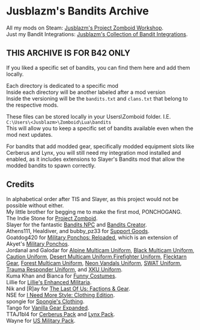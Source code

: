 # Jusblazm's Bandits Archive
All my mods on Steam: [Jusblazm's Project Zomboid Workshop](https://steamcommunity.com/id/jusblazm/myworkshopfiles/?appid=108600).\
Just my Bandit Integrations: [Jusblazm's Collection of Bandit Integrations](https://steamcommunity.com/workshop/filedetails/?id=3479480823).

## THIS ARCHIVE IS FOR B42 ONLY
If you liked a specific set of bandits, you can find them here and add them locally.

Each directory is dedicated to a specific mod\
Inside each directory will be another labeled after a mod version\
Inside the versioning will be the `bandits.txt` and `clans.txt` that belong to the respective mods.

These files can be stored locally in your Users\Zomboid folder. I.E. `C:\Users\<Jusblazm>\Zomboid\Lua\bandits`\
This will allow you to keep a specific set of bandits available even when the mod next updates.

For bandits that add modded gear, specifically modded equipment slots like Cerberus and Lynx, you will still need my integration mod installed and enabled, as it includes extensions to Slayer's Bandits mod that allow the modded bandits to spawn correctly.

## Credits
In alphabetical order after TIS and Slayer, as this project would not be possible without either.\
My little brother for begging me to make the first mod, PONCHOGANG.\
The Indie Stone for [Project Zomboid](https://store.steampowered.com/app/108600/Project_Zomboid/).\
Slayer for the fantastic [Bandits NPC](https://steamcommunity.com/sharedfiles/filedetails/?id=3268487204) and [Bandits Creator](https://steamcommunity.com/sharedfiles/filedetails/?id=3469292499).\
Athens111, Healdiver, and bubby_pz33 for [Support Goods](https://steamcommunity.com/sharedfiles/filedetails/?id=3434464110).\
Goatdog420 for [Military Ponchos: Reloaded](https://steamcommunity.com/sharedfiles/filedetails/?id=3439247001), which is an extension of Akyet's [Military Ponchos](https://steamcommunity.com/sharedfiles/filedetails/?id=2629286881).\
Jordanal and Galodar for [Alpine Multicam Uniform](https://steamcommunity.com/sharedfiles/filedetails/?id=3303746488), [Black Multicam Uniform](https://steamcommunity.com/sharedfiles/filedetails/?id=3315302991), [Caution Uniform](https://steamcommunity.com/sharedfiles/filedetails/?id=3369825662), [Desert Multicam Uniform](https://steamcommunity.com/sharedfiles/filedetails/?id=3299457564),[Firefighter Uniform](https://steamcommunity.com/sharedfiles/filedetails/?id=3521263771), [Flecktarn Gear](https://steamcommunity.com/sharedfiles/filedetails/?id=3206579556), [Forest Multicam Uniform](https://steamcommunity.com/sharedfiles/filedetails/?id=3309971624), [Neon Vandals Uniform](https://steamcommunity.com/sharedfiles/filedetails/?id=3497172953), [SWAT Uniform](https://steamcommunity.com/sharedfiles/filedetails/?id=3457969588), [Trauma Responder Uniform](https://steamcommunity.com/sharedfiles/filedetails/?id=3443982326), and [XKU Uniform](https://steamcommunity.com/sharedfiles/filedetails/?id=3276134387).\
Kuma Khan and Bianca for [Funny Costumes](https://steamcommunity.com/sharedfiles/filedetails/?id=3285337538).\
Lillie for [Lillie's Enhanced Militaria](https://steamcommunity.com/sharedfiles/filedetails/?id=3396622780).\
Nik and [R]ay for [The Last Of Us: Factions & Gear](https://steamcommunity.com/sharedfiles/filedetails/?id=3348036710).\
NSE for [I Need More Style: Clothing Edition](https://steamcommunity.com/sharedfiles/filedetails/?id=2861393067).\
spongie for [Spongie's Clothing](https://steamcommunity.com/sharedfiles/filedetails/?id=2684285534).\
Tango for [Vanilla Gear Expanded](https://steamcommunity.com/sharedfiles/filedetails/?id=3401134276).\
TTAJ1bl4 for [Cerberus Pack](https://steamcommunity.com/sharedfiles/filedetails/?id=3470478700) and [Lynx Pack](https://steamcommunity.com/sharedfiles/filedetails/?id=3470485566).\
Wayne for [US Military Pack](https://steamcommunity.com/sharedfiles/filedetails/?id=612100872).
